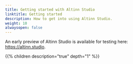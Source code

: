 ```yaml
---
title: Getting started with Altinn Studio
linktitle: Getting started
description: How to get into using Altinn Studio.
weight: 10
alwaysopen: false
---
```


An early preview of Altinn Studio is available for testing here: https://altinn.studio.

{{% children description="true" depth="1" %}}